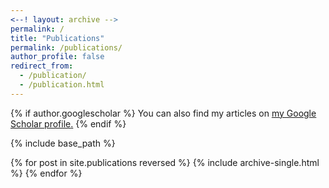 ```yaml
---
<--! layout: archive -->
permalink: /
title: "Publications"
permalink: /publications/
author_profile: false
redirect_from: 
  - /publication/
  - /publication.html
---
```


{% if author.googlescholar %}
  You can also find my articles on <u><a href="{{https://scholar.google.com.sg/citations?user=UXhvc-sAAAAJ&hl=en}}">my Google Scholar profile</a>.</u>
{% endif %}

{% include base_path %}

{% for post in site.publications reversed %}
  {% include archive-single.html %}
{% endfor %}
